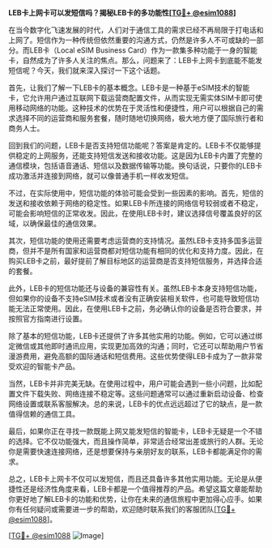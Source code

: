 **LEB卡上网卡可以发短信吗？揭秘LEB卡的多功能性[[TG💪+ @esim1088](https://t.me/s/esim1088)]**

在当今数字化飞速发展的时代，人们对于通信工具的需求已经不再局限于打电话和上网了。短信作为一种传统但依然重要的沟通方式，仍然是许多人不可或缺的一部分。而LEB卡（Local eSIM Business Card）作为一款集多种功能于一身的智能卡，自然成为了许多人关注的焦点。那么，问题来了：LEB卡上网卡到底能不能发短信呢？今天，我们就来深入探讨一下这个话题。

首先，让我们了解一下LEB卡的基本概念。LEB卡是一种基于eSIM技术的智能卡，它允许用户通过互联网下载运营商配置文件，从而实现无需实体SIM卡即可使用移动网络的功能。这种技术的优势在于灵活性和便捷性，用户可以根据自己的需求选择不同的运营商和服务套餐，随时随地切换网络，极大地方便了国际旅行者和商务人士。

回到我们的问题，LEB卡是否支持短信功能呢？答案是肯定的。LEB卡不仅能够提供稳定的上网服务，还能支持短信发送和接收功能。这是因为LEB卡内置了完整的通信模块，包括语音通话、短信以及数据传输等功能。换句话说，只要你的LEB卡成功激活并连接到网络，就可以像普通手机一样收发短信。

不过，在实际使用中，短信功能的体验可能会受到一些因素的影响。首先，短信的发送和接收依赖于网络的稳定性。如果LEB卡所连接的网络信号较弱或者不稳定，可能会影响短信的正常收发。因此，在使用LEB卡时，建议选择信号覆盖良好的区域，以确保最佳的通信效果。

其次，短信功能的使用还需要考虑运营商的支持情况。虽然LEB卡支持多国多运营商，但并不是所有国家和运营商都对短信功能有相同的优化和支持力度。因此，在购买LEB卡之前，最好提前了解目标地区的运营商是否支持短信服务，并选择合适的套餐。

此外，LEB卡的短信功能还与设备的兼容性有关。虽然LEB卡本身支持短信功能，但如果你的设备不支持eSIM技术或者没有正确安装相关软件，也可能导致短信功能无法正常使用。因此，在使用LEB卡之前，务必确认你的设备是否符合要求，并按照官方指南进行设置。

除了基本的短信功能，LEB卡还提供了许多其他实用的功能。例如，它可以通过绑定微信或其他即时通讯应用，实现更加高效的沟通；同时，它还可以帮助用户节省漫游费用，避免高额的国际通话和短信费用。这些优势使得LEB卡成为了一款非常受欢迎的智能卡产品。

当然，LEB卡并非完美无缺。在使用过程中，用户可能会遇到一些小问题，比如配置文件下载失败、网络连接不稳定等。这些问题通常可以通过重新启动设备、检查网络设置或联系客服解决。总的来说，LEB卡的优点远远超过了它的缺点，是一款值得信赖的通信工具。

最后，如果你正在寻找一款既能上网又能发短信的智能卡，LEB卡无疑是一个不错的选择。它不仅功能强大，而且操作简单，非常适合经常出差或旅行的人群。无论你是需要快速连接网络，还是想要保持与亲朋好友的联系，LEB卡都能满足你的需求。

总之，LEB卡上网卡不仅可以发短信，而且还具备许多其他实用功能。无论是从便捷性还是经济性角度来看，LEB卡都是一个值得推荐的产品。希望这篇文章能帮助你更好地了解LEB卡的功能和优势，让你在未来的通信旅程中更加得心应手。如果你有任何疑问或需要进一步的帮助，欢迎随时联系我们的客服团队[[TG💪+ @esim1088](https://t.me/s/esim1088)]。

[[TG💪+ @esim1088](https://t.me/s/esim1088) ![Image](https://i.postimg.cc/4NQfJmqS/Snipaste-2025-05-13-00-14-12.png)]